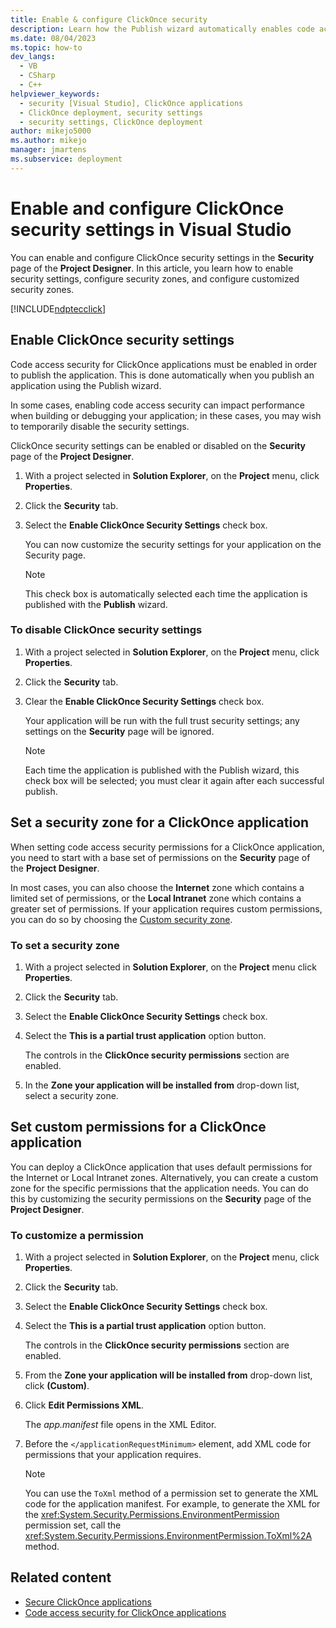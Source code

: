 ```yaml
---
title: Enable & configure ClickOnce security
description: Learn how the Publish wizard automatically enables code access security for ClickOnce applications to publish the application.
ms.date: 08/04/2023
ms.topic: how-to
dev_langs: 
  - VB
  - CSharp
  - C++
helpviewer_keywords: 
  - security [Visual Studio], ClickOnce applications
  - ClickOnce deployment, security settings
  - security settings, ClickOnce deployment
author: mikejo5000
ms.author: mikejo
manager: jmartens
ms.subservice: deployment
---
```

# Enable and configure ClickOnce security settings in Visual Studio

You can enable and configure ClickOnce security settings in the **Security** page of the **Project Designer**. In this article, you learn how to enable security settings, configure security zones, and configure customized security zones.

 [!INCLUDE[ndptecclick](../deployment/includes/dotnet-task-unsupported.md)]

## Enable ClickOnce security settings

Code access security for ClickOnce applications must be enabled in order to publish the application. This is done automatically when you publish an application using the Publish wizard.

In some cases, enabling code access security can impact performance when building or debugging your application; in these cases, you may wish to temporarily disable the security settings.

ClickOnce security settings can be enabled or disabled on the **Security** page of the **Project Designer**.

1. With a project selected in **Solution Explorer**, on the **Project** menu, click **Properties**.

2. Click the **Security** tab.

3. Select the **Enable ClickOnce Security Settings** check box.

     You can now customize the security settings for your application on the Security page.

    > [!NOTE]
    > This check box is automatically selected each time the application is published with the **Publish** wizard.

### To disable ClickOnce security settings

1. With a project selected in **Solution Explorer**, on the **Project** menu, click **Properties**.

2. Click the **Security** tab.

3. Clear the **Enable ClickOnce Security Settings** check box.

     Your application will be run with the full trust security settings; any settings on the **Security** page will be ignored.

    > [!NOTE]
    > Each time the application is published with the Publish wizard, this check box will be selected; you must clear it again after each successful publish.

## Set a security zone for a ClickOnce application

When setting code access security permissions for a ClickOnce application, you need to start with a base set of permissions on the **Security** page of the **Project Designer**.

In most cases, you can also choose the **Internet** zone which contains a limited set of permissions, or the **Local Intranet** zone which contains a greater set of permissions. If your application requires custom permissions, you can do so by choosing the [Custom security zone](#set-custom-permissions-for-a-clickonce-application).

### To set a security zone

1. With a project selected in **Solution Explorer**, on the **Project** menu click **Properties**.

2. Click the **Security** tab.

3. Select the **Enable ClickOnce Security Settings** check box.

4. Select the **This is a partial trust application** option button.

     The controls in the **ClickOnce security permissions** section are enabled.

5. In the **Zone your application will be installed from** drop-down list, select a security zone.

## Set custom permissions for a ClickOnce application

You can deploy a ClickOnce application that uses default permissions for the Internet or Local Intranet zones. Alternatively, you can create a custom zone for the specific permissions that the application needs. You can do this by customizing the security permissions on the **Security** page of the **Project Designer**.

### To customize a permission

1. With a project selected in **Solution Explorer**, on the **Project** menu, click **Properties**.

2. Click the **Security** tab.

3. Select the **Enable ClickOnce Security Settings** check box.

4. Select the **This is a partial trust application** option button.

     The controls in the **ClickOnce security permissions** section are enabled.

5. From the **Zone your application will be installed from** drop-down list, click **(Custom)**.

6. Click **Edit Permissions XML**.

     The *app.manifest* file opens in the XML Editor.

7. Before the `</applicationRequestMinimum>` element, add XML code for permissions that your application requires.

    > [!NOTE]
    > You can use the `ToXml` method of a permission set to generate the XML code for the application manifest. For example, to generate the XML for the <xref:System.Security.Permissions.EnvironmentPermission> permission set, call the <xref:System.Security.Permissions.EnvironmentPermission.ToXml%2A> method.

## Related content

- [Secure ClickOnce applications](../deployment/securing-clickonce-applications.md)
- [Code access security for ClickOnce applications](../deployment/code-access-security-for-clickonce-applications.md)
